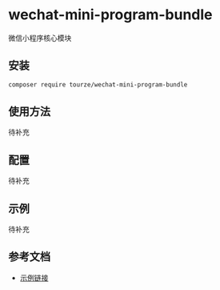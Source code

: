 # wechat-mini-program-bundle

微信小程序核心模块

## 安装

```bash
composer require tourze/wechat-mini-program-bundle
```

## 使用方法

待补充

## 配置

待补充

## 示例

待补充

## 参考文档

- [示例链接](https://example.com)
